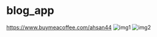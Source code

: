 # blog_app

https://www.buymeacoffee.com/ahsan44
![img1](https://user-images.githubusercontent.com/35272740/178119411-2eaed246-ca66-46ac-a502-f997799cc009.jpg)
![img2](https://user-images.githubusercontent.com/35272740/178119412-b3ff6519-b4f8-461f-9353-e4a5aaae506b.jpg)

